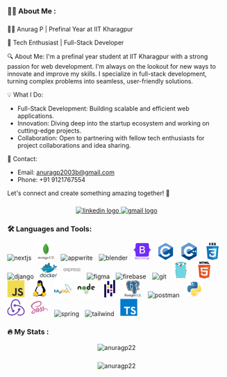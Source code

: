 <!-- This section describes what I do. 
<div align="center">
  <img height="150" src="https://encrypted-tbn0.gstatic.com/images?q=tbn:ANd9GcQpxn0aq4j37LDyebiMGCoHp4nt4v6q92g-1Q&usqp=CAU"  />
</div>

###

<h1 align="center">”Set Your Heart Ablaze”</h1>-->

###

<h3 align="left">👩‍💻  About Me :</h3>

###

<p align="left">
  👨‍💻 Anurag P | Prefinal Year at IIT Kharagpur

  🚀 Tech Enthusiast | Full-Stack Developer

  🔍 About Me: I'm a prefinal year student at IIT Kharagpur with a strong passion for web development. I'm always on the lookout for new ways to innovate and improve my skills. I specialize in full-stack development, turning complex problems into seamless, user-friendly solutions.

  💡 What I Do:

  - Full-Stack Development: Building scalable and efficient web applications.
  - Innovation: Diving deep into the startup ecosystem and working on cutting-edge projects.
  - Collaboration: Open to partnering with fellow tech enthusiasts for project collaborations and idea sharing.

  📧 Contact:

  - Email: anuragp2003b@gmail.com
  - Phone: +91 9121767554

  Let's connect and create something amazing together! 🚀
</p>

###

<div align="center">
  <a href="https://www.linkedin.com/in/anurag-p-33b370250/" target="_blank">
    <img src="https://img.shields.io/static/v1?message=LinkedIn&logo=linkedin&label=&color=0077B5&logoColor=white&labelColor=&style=for-the-badge" height="25" alt="linkedin logo"  />
  </a>
  <a href="mailto:anuragp2622@gmail.com" target="_blank">
    <img src="https://img.shields.io/static/v1?message=Gmail&logo=gmail&label=&color=D14836&logoColor=white&labelColor=&style=for-the-badge" height="25" alt="gmail logo"  />
  </a>
</div>

###

<h3 align="left">🛠 Languages and Tools:</h3>

<div align="left" class="icon-container">
  <style>
    .icon-container a {
      text-decoration: none !important;
    }
  </style>
  <a href="https://nextjs.org/" target="_blank" rel="noreferrer" style="margin-right: 10px;"> 
    <img src="https://cdn.worldvectorlogo.com/logos/nextjs-2.svg" alt="nextjs" width="40" height="40"/> 
  </a>
  <a href="https://www.mongodb.com/" target="_blank" rel="noreferrer" style="margin-right: 10px;"> 
    <img src="https://raw.githubusercontent.com/devicons/devicon/master/icons/mongodb/mongodb-original-wordmark.svg" alt="mongodb" width="40" height="40"/> 
  </a>
  <a href="https://appwrite.io" target="_blank" rel="noreferrer" style="margin-right: 10px;"> 
    <img src="https://www.vectorlogo.zone/logos/appwriteio/appwriteio-icon.svg" alt="appwrite" width="40" height="40"/> 
  </a>
  <a href="https://www.blender.org/" target="_blank" rel="noreferrer" style="margin-right: 10px;"> 
    <img src="https://download.blender.org/branding/community/blender_community_badge_white.svg" alt="blender" width="40" height="40"/> 
  </a>
  <a href="https://getbootstrap.com" target="_blank" rel="noreferrer" style="margin-right: 10px;"> 
    <img src="https://raw.githubusercontent.com/devicons/devicon/master/icons/bootstrap/bootstrap-plain-wordmark.svg" alt="bootstrap" width="40" height="40"/> 
  </a>
  <a href="https://www.cprogramming.com/" target="_blank" rel="noreferrer" style="margin-right: 10px;"> 
    <img src="https://raw.githubusercontent.com/devicons/devicon/master/icons/c/c-original.svg" alt="c" width="40" height="40"/> 
  </a>
  <a href="https://www.w3schools.com/cpp/" target="_blank" rel="noreferrer" style="margin-right: 10px;"> 
    <img src="https://raw.githubusercontent.com/devicons/devicon/master/icons/cplusplus/cplusplus-original.svg" alt="cplusplus" width="40" height="40"/> 
  </a>
  <a href="https://www.w3schools.com/css/" target="_blank" rel="noreferrer" style="margin-right: 10px;"> 
    <img src="https://raw.githubusercontent.com/devicons/devicon/master/icons/css3/css3-original-wordmark.svg" alt="css3" width="40" height="40"/> 
  </a>
  <a href="https://www.djangoproject.com/" target="_blank" rel="noreferrer" style="margin-right: 10px;"> 
    <img src="https://cdn.worldvectorlogo.com/logos/django.svg" alt="django" width="40" height="40"/> 
  </a>
  <a href="https://www.docker.com/" target="_blank" rel="noreferrer" style="margin-right: 10px;"> 
    <img src="https://raw.githubusercontent.com/devicons/devicon/master/icons/docker/docker-original-wordmark.svg" alt="docker" width="40" height="40"/> 
  </a>
  <a href="https://expressjs.com" target="_blank" rel="noreferrer" style="margin-right: 10px;"> 
    <img src="https://raw.githubusercontent.com/devicons/devicon/master/icons/express/express-original-wordmark.svg" alt="express" width="40" height="40"/> 
  </a>
  <a href="https://www.figma.com/" target="_blank" rel="noreferrer" style="margin-right: 10px;"> 
    <img src="https://www.vectorlogo.zone/logos/figma/figma-icon.svg" alt="figma" width="40" height="40"/> 
  </a>
  <a href="https://firebase.google.com/" target="_blank" rel="noreferrer" style="margin-right: 10px;"> 
    <img src="https://www.vectorlogo.zone/logos/firebase/firebase-icon.svg" alt="firebase" width="40" height="40"/> 
  </a>
  <a href="https://git-scm.com/" target="_blank" rel="noreferrer" style="margin-right: 10px;"> 
    <img src="https://www.vectorlogo.zone/logos/git-scm/git-scm-icon.svg" alt="git" width="40" height="40"/> 
  </a>
  <a href="https://golang.org" target="_blank" rel="noreferrer" style="margin-right: 10px;"> 
    <img src="https://raw.githubusercontent.com/devicons/devicon/master/icons/go/go-original.svg" alt="go" width="40" height="40"/> 
  </a>
  <a href="https://www.w3.org/html/" target="_blank" rel="noreferrer" style="margin-right: 10px;"> 
    <img src="https://raw.githubusercontent.com/devicons/devicon/master/icons/html5/html5-original-wordmark.svg" alt="html5" width="40" height="40"/> 
  </a>
  <a href="https://developer.mozilla.org/en-US/docs/Web/JavaScript" target="_blank" rel="noreferrer" style="margin-right: 10px;"> 
    <img src="https://raw.githubusercontent.com/devicons/devicon/master/icons/javascript/javascript-original.svg" alt="javascript" width="40" height="40"/> 
  </a>
  <a href="https://www.linux.org/" target="_blank" rel="noreferrer" style="margin-right: 10px;"> 
    <img src="https://raw.githubusercontent.com/devicons/devicon/master/icons/linux/linux-original.svg" alt="linux" width="40" height="40"/> 
  </a>
  <a href="https://www.mysql.com/" target="_blank" rel="noreferrer" style="margin-right: 10px;"> 
    <img src="https://raw.githubusercontent.com/devicons/devicon/master/icons/mysql/mysql-original-wordmark.svg" alt="mysql" width="40" height="40"/> 
  </a>
  <a href="https://nodejs.org" target="_blank" rel="noreferrer" style="margin-right: 10px;"> 
    <img src="https://raw.githubusercontent.com/devicons/devicon/master/icons/nodejs/nodejs-original-wordmark.svg" alt="nodejs" width="40" height="40"/> 
  </a>
  <a href="https://pandas.pydata.org/" target="_blank" rel="noreferrer" style="margin-right: 10px;"> 
    <img src="https://raw.githubusercontent.com/devicons/devicon/2ae2a900d2f041da66e950e4d48052658d850630/icons/pandas/pandas-original.svg" alt="pandas" width="40" height="40"/> 
  </a>
  <a href="https://www.postgresql.org" target="_blank" rel="noreferrer" style="margin-right: 10px;"> 
    <img src="https://raw.githubusercontent.com/devicons/devicon/master/icons/postgresql/postgresql-original-wordmark.svg" alt="postgresql" width="40" height="40"/> 
  </a>
  <a href="https://postman.com" target="_blank" rel="noreferrer" style="margin-right: 10px;"> 
    <img src="https://www.vectorlogo.zone/logos/getpostman/getpostman-icon.svg" alt="postman" width="40" height="40"/> 
  </a>
  <a href="https://www.python.org" target="_blank" rel="noreferrer" style="margin-right: 10px;"> 
    <img src="https://raw.githubusercontent.com/devicons/devicon/master/icons/python/python-original.svg" alt="python" width="40" height="40"/> 
  </a>
  <a href="https://redux.js.org" target="_blank" rel="noreferrer" style="margin-right: 10px;"> 
    <img src="https://raw.githubusercontent.com/devicons/devicon/master/icons/redux/redux-original.svg" alt="redux" width="40" height="40"/> 
  </a>
  <a href="https://sass-lang.com" target="_blank" rel="noreferrer" style="margin-right: 10px;"> 
    <img src="https://raw.githubusercontent.com/devicons/devicon/master/icons/sass/sass-original.svg" alt="sass" width="40" height="40"/> 
  </a>
  <a href="https://spring.io/" target="_blank" rel="noreferrer" style="margin-right: 10px;"> 
    <img src="https://www.vectorlogo.zone/logos/springio/springio-icon.svg" alt="spring" width="40" height="40"/> 
  </a>
  <a href="https://tailwindcss.com/" target="_blank" rel="noreferrer" style="margin-right: 10px;"> 
    <img src="https://www.vectorlogo.zone/logos/tailwindcss/tailwindcss-icon.svg" alt="tailwind" width="40" height="40"/> 
  </a>
  <a href="https://www.typescriptlang.org/" target="_blank" rel="noreferrer" style="margin-right: 10px;"> 
    <img src="https://raw.githubusercontent.com/devicons/devicon/master/icons/typescript/typescript-original.svg" alt="typescript" width="40" height="40"/> 
  </a>
</div>



###

<h3 align="left">🔥 My Stats :</h3>

<div align="center">
  <img align="center" src="https://github-readme-stats.vercel.app/api/top-langs?username=anuragp22&show_icons=true&locale=en&layout=compact" alt="anuragp22" />
</div>

###

<div align="center">
  <img align="center" src="https://streak-stats.demolab.com/?user=anuragp22&theme=radical" alt="anuragp22" />
</div>

###
